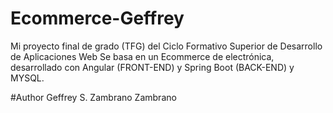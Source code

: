 # Ecommerce-Geffrey

Mi proyecto final de grado (TFG) del Ciclo Formativo Superior de Desarrollo de Aplicaciones Web
Se basa en un Ecommerce de electrónica, desarrollado con Angular (FRONT-END) y Spring Boot (BACK-END) y MYSQL. 

#Author 
Geffrey S. Zambrano Zambrano

